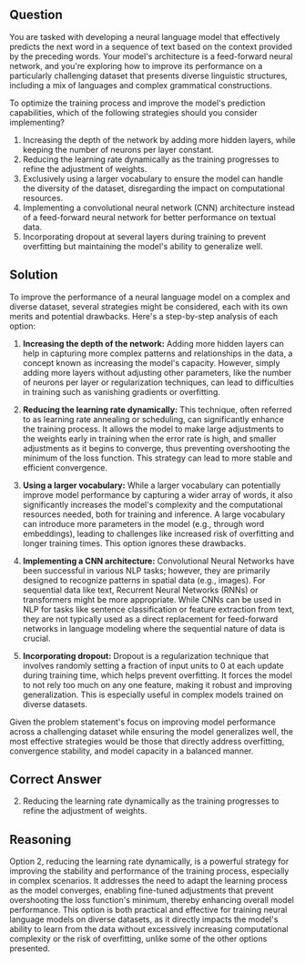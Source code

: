 ## Question

You are tasked with developing a neural language model that effectively predicts the next word in a sequence of text based on the context provided by the preceding words. Your model's architecture is a feed-forward neural network, and you're exploring how to improve its performance on a particularly challenging dataset that presents diverse linguistic structures, including a mix of languages and complex grammatical constructions.

To optimize the training process and improve the model's prediction capabilities, which of the following strategies should you consider implementing? 

1. Increasing the depth of the network by adding more hidden layers, while keeping the number of neurons per layer constant.
2. Reducing the learning rate dynamically as the training progresses to refine the adjustment of weights.
3. Exclusively using a larger vocabulary to ensure the model can handle the diversity of the dataset, disregarding the impact on computational resources.
4. Implementing a convolutional neural network (CNN) architecture instead of a feed-forward neural network for better performance on textual data.
5. Incorporating dropout at several layers during training to prevent overfitting but maintaining the model's ability to generalize well.

## Solution

To improve the performance of a neural language model on a complex and diverse dataset, several strategies might be considered, each with its own merits and potential drawbacks. Here's a step-by-step analysis of each option:

1. **Increasing the depth of the network:** Adding more hidden layers can help in capturing more complex patterns and relationships in the data, a concept known as increasing the model's capacity. However, simply adding more layers without adjusting other parameters, like the number of neurons per layer or regularization techniques, can lead to difficulties in training such as vanishing gradients or overfitting.

2. **Reducing the learning rate dynamically:** This technique, often referred to as learning rate annealing or scheduling, can significantly enhance the training process. It allows the model to make large adjustments to the weights early in training when the error rate is high, and smaller adjustments as it begins to converge, thus preventing overshooting the minimum of the loss function. This strategy can lead to more stable and efficient convergence.

3. **Using a larger vocabulary:** While a larger vocabulary can potentially improve model performance by capturing a wider array of words, it also significantly increases the model's complexity and the computational resources needed, both for training and inference. A large vocabulary can introduce more parameters in the model (e.g., through word embeddings), leading to challenges like increased risk of overfitting and longer training times. This option ignores these drawbacks.

4. **Implementing a CNN architecture:** Convolutional Neural Networks have been successful in various NLP tasks; however, they are primarily designed to recognize patterns in spatial data (e.g., images). For sequential data like text, Recurrent Neural Networks (RNNs) or transformers might be more appropriate. While CNNs can be used in NLP for tasks like sentence classification or feature extraction from text, they are not typically used as a direct replacement for feed-forward networks in language modeling where the sequential nature of data is crucial.

5. **Incorporating dropout:** Dropout is a regularization technique that involves randomly setting a fraction of input units to 0 at each update during training time, which helps prevent overfitting. It forces the model to not rely too much on any one feature, making it robust and improving generalization. This is especially useful in complex models trained on diverse datasets.

Given the problem statement's focus on improving model performance across a challenging dataset while ensuring the model generalizes well, the most effective strategies would be those that directly address overfitting, convergence stability, and model capacity in a balanced manner.

## Correct Answer

2. Reducing the learning rate dynamically as the training progresses to refine the adjustment of weights.

## Reasoning

Option 2, reducing the learning rate dynamically, is a powerful strategy for improving the stability and performance of the training process, especially in complex scenarios. It addresses the need to adapt the learning process as the model converges, enabling fine-tuned adjustments that prevent overshooting the loss function's minimum, thereby enhancing overall model performance. This option is both practical and effective for training neural language models on diverse datasets, as it directly impacts the model's ability to learn from the data without excessively increasing computational complexity or the risk of overfitting, unlike some of the other options presented.